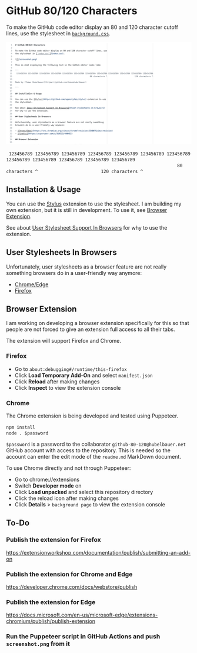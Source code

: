 # GitHub 80/120 Characters

To make the GitHub code editor display an 80 and 120 character cutoff lines, use
the stylesheet in [`background.css`](background.css).

![](screenshot.png)

```
 123456789 123456789 123456789 123456789 123456789 123456789 123456789 123456789 123456789 123456789 123456789 123456789
                                                                 80 characters ^                        120 characters ^
```

## Installation & Usage

You can use the [Stylus](https://github.com/openstyles/stylus) extension to use
the stylesheet. I am building my own extension, but it is still in development.
To use it, see [Browser Extension](#browser-extension).

See about [User Stylesheet Support In Browsers](#user-stylesheets-in-browsers)
for why to use the extension.

## User Stylesheets In Browsers

Unfortunately, user stylesheets as a browser feature are not really something
browsers do in a user-friendly way anymore:

- [Chrome/Edge](https://src.chromium.org/viewvc/chrome?revision=234007&view=revision)
- [Firefox](https://superuser.com/a/319322/490452)

## Browser Extension

I am working on developing a browser extension specifically for this so that
people are not forced to give an extension full access to all their tabs.

The extension will support Firefox and Chrome.

### Firefox

- Go to `about:debugging#/runtime/this-firefox`
- Click **Load Temporary Add-On** and select `manifest.json`
- Click **Reload** after making changes
- Click **Inspect** to view the extension console

### Chrome

The Chrome extension is being developed and tested using Puppeteer.

```
npm install
node . $password
```

`$password` is a password to the collaborator `github-80-120@hubelbauer.net`
GitHub account with access to the repository. This is needed so the account can
enter the edit mode of the `readme.md` MarkDown document.

To use Chrome directly and not through Puppeteer:

- Go to chrome://extensions
- Switch **Developer mode** on
- Click **Load unpacked** and select this repository directory
- Click the reload icon after making changes
- Click **Details** > `background page` to view the extension console

## To-Do

### Publish the extension for Firefox

https://extensionworkshop.com/documentation/publish/submitting-an-add-on

### Publish the extension for Chrome and Edge

https://developer.chrome.com/docs/webstore/publish

### Publish the extension for Edge

https://docs.microsoft.com/en-us/microsoft-edge/extensions-chromium/publish/publish-extension

### Run the Puppeteer script in GitHub Actions and push `screenshot.png` from it
